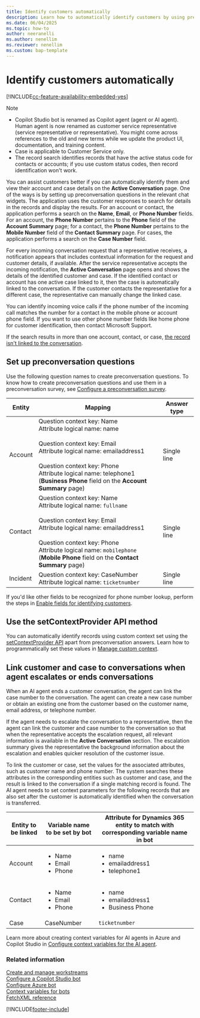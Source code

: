 ```yaml
---
title: Identify customers automatically
description: Learn how to automatically identify customers by using preconversation responses in Omnichannel for Customer Service.
ms.date: 06/04/2025
ms.topic: how-to
author: neeranelli
ms.author: nenellim
ms.reviewer: nenellim
ms.custom: bap-template
---
```


# Identify customers automatically

[!INCLUDE[cc-feature-availability-embedded-yes](../../includes/cc-feature-availability-embedded-yes.md)]

> [!NOTE]
> - Copilot Studio bot is renamed as Copilot agent (agent or AI agent). Human agent is now renamed as customer service representative (service representative or representative). You might come across references to the old and new terms while we update the product UI, documentation, and training content.
> - Case is applicable to Customer Service only.
> - The record search identifies records that have the active status code for contacts or accounts; if you use custom status codes, then record identification won't work.

You can assist customers better if you can automatically identify them and view their account and case details on the **Active Conversation** page. One of the ways is by setting up preconversation questions in the relevant chat widgets. The application uses the customer responses to search for details in the records and display the results. For an account or contact, the application performs a search on the **Name**, **Email**, or **Phone Number** fields. For an account, the **Phone Number** pertains to the **Phone** field of the **Account Summary** page; for a contact, the **Phone Number** pertains to the **Mobile Number** field of the **Contact Summary** page. For cases, the application performs a search on the **Case Number** field.

For every incoming conversation request that a representative receives, a notification appears that includes contextual information for the request and customer details, if available. After the service representative accepts the incoming notification, the **Active Conversation** page opens and shows the details of the identified customer and case. If the identified contact or account has one active case linked to it, then the case is automatically linked to the conversation. If the customer contacts the representative for a different case, the representative can manually change the linked case.

You can identify incoming voice calls if the phone number of the incoming call matches the number for a contact in the mobile phone or account phone field. If you want to use other phone number fields like home phone for customer identification, then contact Microsoft Support.

If the search results in more than one account, contact, or case, [the record isn't linked to the conversation](../use/oc-view-customer-summary-incoming-conversation-request.md).

## Set up preconversation questions

Use the following question names to create preconversation questions. To know how to create preconversation questions and use them in a preconversation survey, see [Configure a preconversation survey](configure-pre-chat-survey.md).

| Entity   |     Mapping    | Answer type |
|---------|----------------|-------------|
| Account |	Question context key: Name <br> Attribute logical name: name <br><br> Question context key: Email <br> Attribute logical name: emailaddress1 <br><br> Question context key: Phone <br> Attribute logical name: telephone1 (**Business Phone** field on the **Account Summary** page) | Single line |
| Contact | Question context key: Name <br> Attribute logical name: `fullname` <br><br> Question context key: Email <br> Attribute logical name: emailaddress1 <br><br> Question context key: Phone <br> Attribute logical name: `mobilephone` (**Mobile Phone** field on the **Contact Summary** page) |Single line |
| Incident | Question context key: CaseNumber <br> Attribute logical name: `ticketnumber` |Single line |

If you'd like other fields to be recognized for phone number lookup, perform the steps in [Enable fields for identifying customers](/dynamics365/contact-center/extend/enable-fields-identify-customers).

## Use the setContextProvider API method

You can automatically identify records using custom context set using the [setContextProvider API](../develop/reference/methods/setContextProvider.md) apart from preconversation answers. Learn how to programmatically set these values in [Manage custom context](../develop/send-context-starting-chat.md).

## Link customer and case to conversations when agent escalates or ends conversations

When an AI agent ends a customer conversation, the agent can link the case number to the conversation. The agent can create a new case number or obtain an existing one from the customer based on the customer name, email address, or telephone number.

If the agent needs to escalate the conversation to a representative, then the agent can link the customer and case number to the conversation so that when the representative accepts the escalation request, all relevant information is available in the **Active Conversation** section. The escalation summary gives the representative the background information about the escalation and enables quicker resolution of the customer issue.

To link the customer or case, set the values for the associated attributes, such as customer name and phone number. The system searches these attributes in the corresponding entities such as customer and case, and the result is linked to the conversation if a single matching record is found. The AI agent needs to set context parameters for the following records that are also set after the customer is automatically identified when the conversation is transferred.

| Entity to be linked | Variable name to be set by bot | Attribute for Dynamics 365 entity to match with corresponding variable name in bot |
|------------|----------------|----------------------|
|Account|<ul><li> Name</li><li> Email </li><li> Phone</li></ul> |<ul><li> name</li><li>emailaddress1</li><li>telephone1</li></ul> |
|Contact|<ul><li> Name</li><li> Email </li><li> Phone</li></ul>|<ul><li> name</li><li>emailaddress1</li><li>Business Phone</li></ul>|
|Case|CaseNumber|`ticketnumber`|

Learn more about creating context variables for AI agents in Azure and Copilot Studio in [Configure context variables for the AI agent](context-variables-for-bot.md).

### Related information

[Create and manage workstreams](create-workstreams.md)  
[Configure a Copilot Studio bot](configure-bot-virtual-agent.md)  
[Configure Azure bot](configure-bot-azure.md)  
[Context variables for bots](context-variables-for-bot.md)  
[FetchXML reference](/power-apps/developer/data-platform/fetchxml/reference)

[!INCLUDE[footer-include](../../includes/footer-banner.md)]
